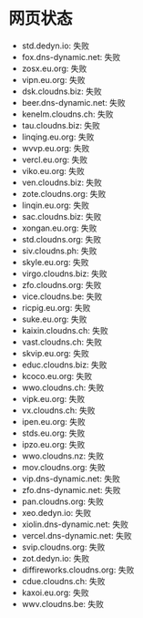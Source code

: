 # 网页状态
- std.dedyn.io: 失败
- fox.dns-dynamic.net: 失败
- zosx.eu.org: 失败
- vipn.eu.org: 失败
- dsk.cloudns.biz: 失败
- beer.dns-dynamic.net: 失败
- kenelm.cloudns.ch: 失败
- tau.cloudns.biz: 失败
- linqing.eu.org: 失败
- wvvp.eu.org: 失败
- vercl.eu.org: 失败
- viko.eu.org: 失败
- ven.cloudns.biz: 失败
- zote.cloudns.org: 失败
- linqin.eu.org: 失败
- sac.cloudns.biz: 失败
- xongan.eu.org: 失败
- std.cloudns.org: 失败
- siv.cloudns.ph: 失败
- skyle.eu.org: 失败
- virgo.cloudns.biz: 失败
- zfo.cloudns.org: 失败
- vice.cloudns.be: 失败
- ricpig.eu.org: 失败
- suke.eu.org: 失败
- kaixin.cloudns.ch: 失败
- vast.cloudns.ch: 失败
- skvip.eu.org: 失败
- educ.cloudns.biz: 失败
- kcoco.eu.org: 失败
- wwo.cloudns.ch: 失败
- vipk.eu.org: 失败
- vx.cloudns.ch: 失败
- ipen.eu.org: 失败
- stds.eu.org: 失败
- ipzo.eu.org: 失败
- wwo.cloudns.nz: 失败
- mov.cloudns.org: 失败
- vip.dns-dynamic.net: 失败
- zfo.dns-dynamic.net: 失败
- pan.cloudns.org: 失败
- xeo.dedyn.io: 失败
- xiolin.dns-dynamic.net: 失败
- vercel.dns-dynamic.net: 失败
- svip.cloudns.org: 失败
- zot.dedyn.io: 失败
- diffireworks.cloudns.org: 失败
- cdue.cloudns.ch: 失败
- kaxoi.eu.org: 失败
- wwv.cloudns.be: 失败
